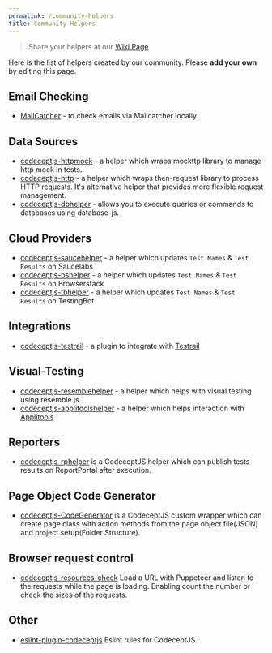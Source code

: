 ```yaml
---
permalink: /community-helpers
title: Community Helpers
---
```


> Share your helpers at our [Wiki Page](https://github.com/Codeception/CodeceptJS/wiki/Community-Helpers)

Here is the list of helpers created by our community.
Please **add your own** by editing this page.

## Email Checking

* [MailCatcher](https://gist.github.com/schmkr/026732dfa1627b927ff3a08dc31ee884) - to check emails via Mailcatcher locally.

## Data Sources

* [codeceptjs-httpmock](https://github.com/testphony/codeceptjs-httpMock) -  a helper which wraps mockttp library to manage http mock in tests.
* [codeceptjs-http](https://github.com/testphony/codeceptjs-http) - a helper which wraps then-request library to process HTTP requests. It's alternative helper that provides more flexible request management.
* [codeceptjs-dbhelper](https://www.npmjs.com/package/codeceptjs-dbhelper) - allows you to execute queries or commands to databases using database-js.

## Cloud Providers
* [codeceptjs-saucehelper](https://github.com/puneet0191/codeceptjs-saucehelper/) - a helper which updates `Test Names` & `Test Results` on Saucelabs
* [codeceptjs-bshelper](https://github.com/PeterNgTr/codeceptjs-bshelper) - a helper which updates `Test Names` & `Test Results` on Browserstack
* [codeceptjs-tbhelper](https://github.com/testingbot/codeceptjs-tbhelper) - a helper which updates `Test Names` & `Test Results` on TestingBot

## Integrations
* [codeceptjs-testrail](https://github.com/PeterNgTr/codeceptjs-testrail) - a plugin to integrate with [Testrail](https://www.gurock.com/testrail)

## Visual-Testing
* [codeceptjs-resemblehelper](https://github.com/puneet0191/codeceptjs-resemblehelper) - a helper which helps with visual testing using resemble.js.
* [codeceptjs-applitoolshelper](https://www.npmjs.com/package/codeceptjs-applitoolshelper) - a helper which helps interaction with [Applitools](https://applitools.com)

## Reporters
* [codeceptjs-rphelper](https://www.npmjs.com/package/codeceptjs-rphelper) is a CodeceptJS helper which can publish tests results on ReportPortal after execution.

## Page Object Code Generator
* [codeceptjs-CodeGenerator](https://github.com/senthillkumar/CodeCeptJS-PageObject) is a CodeceptJS custom wrapper which can create page class with action methods from the page object file(JSON) and project setup(Folder Structure).

## Browser request control
* [codeceptjs-resources-check](https://github.com/luarmr/codeceptjs-resources-check) Load a URL with Puppeteer and listen to the requests while the page is loading. Enabling count the number or check the sizes of the requests.

## Other

* [eslint-plugin-codeceptjs](https://www.npmjs.com/package/eslint-plugin-codeceptjs) Eslint rules for CodeceptJS.